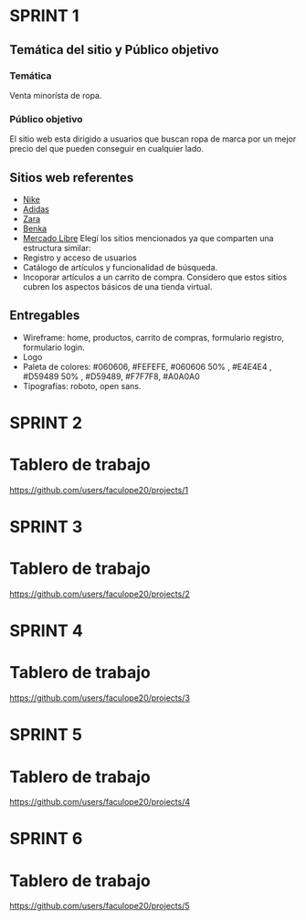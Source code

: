 
# SPRINT 1
## Temática del sitio y Público objetivo
### __Temática__
Venta minorísta de ropa.
### __Público objetivo__
El sitio web esta dirigido a usuarios que buscan ropa de marca por un mejor precio del que pueden conseguir en cualquier lado.
## Sitios web referentes
- [Nike](https://www.nike.com.ar/)
- [Adidas](https://www.adidas.com.ar/)
- [Zara](https://www.zara.com)
- [Benka](https://www.benka.com.ar/)
- [Mercado Libre](https://www.mercadolibre.com.ar/)
Elegí los sitios mencionados ya que comparten una estructura similar:
- Registro y acceso de usuarios
- Catálogo de artículos y funcionalidad de búsqueda.
- Incoporar artículos a un carrito de compra.
Considero que estos sitios cubren los aspectos básicos de una tienda virtual.
## Entregables
- Wireframe: home, productos, carrito de compras, formulario registro, formulario login.
- Logo
- Paleta de colores: #060606, #FEFEFE, #060606 50% , #E4E4E4 , #D59489 50% , #D59489, #F7F7F8, #A0A0A0
- Tipografías: roboto, open sans.

# SPRINT 2 
# Tablero de trabajo 
https://github.com/users/faculope20/projects/1

# SPRINT 3 
# Tablero de trabajo 
https://github.com/users/faculope20/projects/2

# SPRINT 4
# Tablero de trabajo 
https://github.com/users/faculope20/projects/3

# SPRINT 5 
# Tablero de trabajo 
https://github.com/users/faculope20/projects/4

# SPRINT 6 
# Tablero de trabajo 
https://github.com/users/faculope20/projects/5